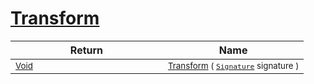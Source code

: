 # [Transform](./AddConst-100663605.md)



| Return | Name | 
| --- | --- | 
| <sub>[Void](https://docs.microsoft.com/en-us/dotnet/api/System.Void)</sub><img width=200/>| <sub>[Transform](./AddConst-100663605.md) ( [`Signature`](./../../Signature.md) signature )</sub>| <br>


